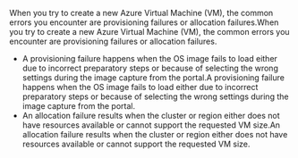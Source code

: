 <span data-ttu-id="c554a-101">When you try to create a new Azure Virtual Machine (VM), the common errors you encounter are provisioning failures or allocation failures.</span><span class="sxs-lookup"><span data-stu-id="c554a-101">When you try to create a new Azure Virtual Machine (VM), the common errors you encounter are provisioning failures or allocation failures.</span></span>

* <span data-ttu-id="c554a-102">A provisioning failure happens when the OS image fails to load either due to incorrect preparatory steps or because of selecting the wrong settings during the image capture from the portal.</span><span class="sxs-lookup"><span data-stu-id="c554a-102">A provisioning failure happens when the OS image fails to load either due to incorrect preparatory steps or because of selecting the wrong settings during the image capture from the portal.</span></span>
* <span data-ttu-id="c554a-103">An allocation failure results when the cluster or region either does not have resources available or cannot support the requested VM size.</span><span class="sxs-lookup"><span data-stu-id="c554a-103">An allocation failure results when the cluster or region either does not have resources available or cannot support the requested VM size.</span></span>

